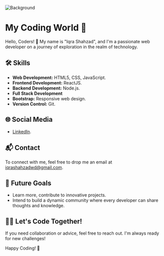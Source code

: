 ![Background](file:///C:/Users/hp/Downloads/Iqra%20Shahzad.png)
# My Coding World 🚀

Hello, Coders! 👋 My name is "Iqra Shahzad", and I'm a passionate web developer on a journey of exploration in the realm of technology.

## 🛠️ Skills
- **Web Development:** HTML5, CSS, JavaScript.
- **Frontend Development:** ReactJS.
- **Backend Development:** Node.js.
- **Full Stack Development**
- **Bootstrap:** Responsive web design.
- **Version Control:** Git.

## 🌐 Social Media

- [LinkedIn](https://www.linkedin.com/in/iqra-shahzad-52a51427b/).


## 📬 Contact

To connect with me, feel free to drop me an email at iqrashahzadwd@gmail.com.


## 🌱 Future Goals

- Learn more, contribute to innovative projects.
- Intend to build a dynamic community where every developer can share thoughts and knowledge.

## 👨‍💻 Let's Code Together!

If you need collaboration or advice, feel free to reach out. I'm always ready for new challenges!

Happy Coding! 🚀


